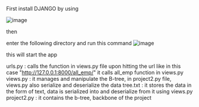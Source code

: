 First install DJANGO by using

![image](https://github.com/user-attachments/assets/ab7b47cf-a7c2-44d4-81ac-4edd5f58301b)

then

enter the following directory and run this command
![image](https://github.com/user-attachments/assets/c8bf52ea-7942-4d18-8540-7ad6fdc0dc96)

this will start the app

urls.py : calls the function in views.py file upon hitting the url like in this case "http://127.0.0.1:8000/all_emp/" it calls all_emp function in views.py
views.py : it manages and manipulate the B-tree, in project2.py file, views.py also serialize and deserialize the data
tree.txt : it stores the data in the form of text, data is serialized into and deserialize from it using views.py
project2.py : it contains the b-tree, backbone of the project
